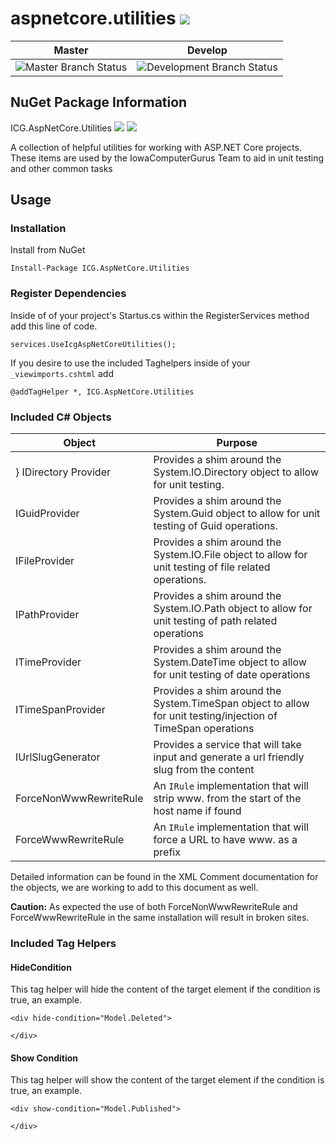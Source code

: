 # aspnetcore.utilities ![](https://img.shields.io/github/license/iowacomputergurus/aspnetcore.utilities.svg)
| Master | Develop |
| --- | --- |
| ![Master Branch Status](https://iowacomputergurus.visualstudio.com/ICG%20Open%20Source/_apis/build/status/AspNetCore%20Utilities?branchName=master) | ![Development Branch Status](https://iowacomputergurus.visualstudio.com/ICG%20Open%20Source/_apis/build/status/AspNetCore%20Utilities?branchName=development) |

## NuGet Package Information
ICG.AspNetCore.Utilities ![](https://img.shields.io/nuget/v/icg.aspnetcore.utilities.svg) ![](https://img.shields.io/nuget/dt/icg.aspnetcore.utilities.svg)


A collection of helpful utilities for working with ASP.NET Core projects.  These items are used by the IowaComputerGurus Team to aid in unit testing and other common tasks

## Usage

### Installation

Install from NuGet

```
Install-Package ICG.AspNetCore.Utilities
```

### Register Dependencies

Inside of of your project's Startus.cs within the RegisterServices method add this line of code.

```
services.UseIcgAspNetCoreUtilities();
```

If you desire to use the included Taghelpers inside of your `_viewimports.cshtml` add

```
@addTagHelper *, ICG.AspNetCore.Utilities
```

### Included C# Objects

| Object | Purpose |
| ---- | --- |
} IDirectory Provider | Provides a shim around the System.IO.Directory object to allow for unit testing. |
| IGuidProvider | Provides a shim around the System.Guid object to allow for unit testing of Guid operations.  |
| IFileProvider | Provides a shim around the System.IO.File object to allow for unit testing of file related operations. |
| IPathProvider | Provides a shim around the System.IO.Path object to allow for unit testing of path related operations | 
| ITimeProvider | Provides a shim around the System.DateTime object to allow for unit testing of date operations |
| ITimeSpanProvider | Provides a shim around the System.TimeSpan object to allow for unit testing/injection of TimeSpan operations |
| IUrlSlugGenerator | Provides a service that will take input and generate a url friendly slug from the content |
| ForceNonWwwRewriteRule | An `IRule` implementation that will strip www. from the start of the host name if found |
| ForceWwwRewriteRule | An `IRule` implementation that will force a URL to have www. as a prefix |

Detailed information can be found in the XML Comment documentation for the objects, we are working to add to this document as well.

**Caution:** As expected the use of both ForceNonWwwRewriteRule and ForceWwwRewriteRule in the same installation will result in broken sites.

### Included Tag Helpers

#### HideCondition 
This tag helper will hide the content of the target element if the condition is true, an example.

```
<div hide-condition="Model.Deleted">

</div>
```

#### Show Condition
This tag helper will show the content of the target element if the condition is true, an example.

```
<div show-condition="Model.Published">

</div>
```
